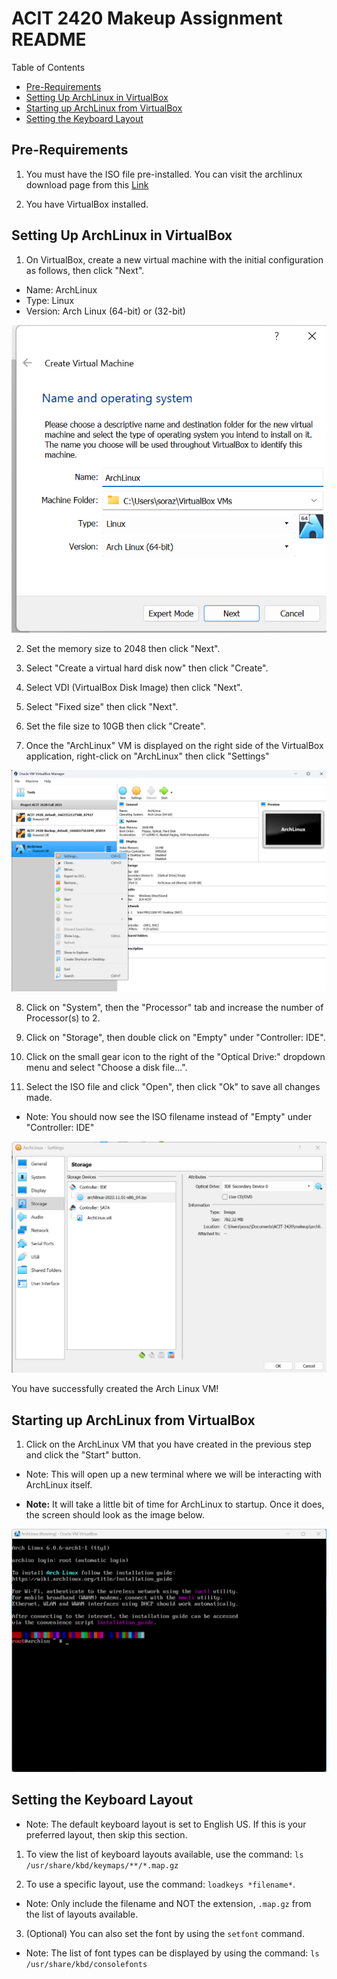 # ACIT 2420 Makeup Assignment README

Table of Contents
- [Pre-Requirements](#pre-requirements)
- [Setting Up ArchLinux in VirtualBox](#setting-up-archlinux-in-virtualbox)
- [Starting up ArchLinux from VirtualBox](#starting-up-archlinux-from-virtualbox)
- [Setting the Keyboard Layout](#setting-the-keyboard-layout)

## Pre-Requirements

1. You must have the ISO file pre-installed. You can visit the archlinux download page from this [Link](https://archlinux.org/download/)

2. You have VirtualBox installed.

## Setting Up ArchLinux in VirtualBox

1. On VirtualBox, create a new virtual machine with the initial configuration as follows, then click "Next".
- Name: ArchLinux
- Type: Linux
- Version: Arch Linux (64-bit) or (32-bit)

![name and operating system](images/ss1.png)

2. Set the memory size to 2048 then click "Next".

3. Select "Create a virtual hard disk now" then click "Create".

4. Select VDI (VirtualBox Disk Image) then click "Next".

5. Select "Fixed size" then click "Next".

6. Set the file size to 10GB then click "Create".

7. Once the "ArchLinux" VM is displayed on the right side of the VirtualBox application, right-click on "ArchLinux" then click "Settings"

![vm settings](images/ss2.png)

8. Click on "System", then the  "Processor" tab and increase the number of Processor(s) to 2.

9. Click on "Storage", then double click on "Empty" under "Controller: IDE".

10. Click on the small gear icon to the right of the "Optical Drive:" dropdown menu and select "Choose a disk file...".

11. Select the ISO file and click "Open", then click "Ok" to save all changes made.

- Note: You should now see the ISO filename instead of "Empty" under "Controller: IDE"

![vm settings complete](images/ss3.png)

You have successfully created the Arch Linux VM!

## Starting up ArchLinux from VirtualBox

1. Click on the ArchLinux VM that you have created in the previous step and click the "Start" button.

- Note: This will open up a new terminal where we will be interacting with ArchLinux itself.

- **Note:** It will take a little bit of time for ArchLinux to startup. Once it does, the screen should look as the image below.

![start screen archlinux](images/ss4.png)

## Setting the Keyboard Layout

- Note: The default keyboard layout is set to English US. If this is your preferred layout, then skip this section.

1. To view the list of keyboard layouts available, use the command: `ls /usr/share/kbd/keymaps/**/*.map.gz`

2. To use a specific layout, use the command: `loadkeys *filename*`.

- Note: Only include the filename and NOT the extension, `.map.gz` from the list of layouts available.

3. (Optional) You can also set the font by using the `setfont` command.

- Note: The list of font types can be displayed by using the command: `ls /usr/share/kbd/consolefonts`

















